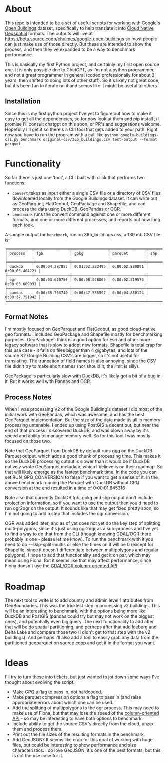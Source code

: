# About

This repo is intended to be a set of useful scripts for working with Google's [Open Buildings](https://sites.research.google/open-buildings/)
dataset, specifically to help translate it into [Cloud Native Geospatial](https://cloudnativegeo.org) formats. The outputs will live
at https://beta.source.coop/cholmes/google-open-buildings so most people can just make use of those directly. But these are intended to
show the process, and then they've expanded to be a way to benchmark performance.

This is basically my first Python project, and certainly my first open source one. It is only possible due to ChatGPT, as I'm not a python
programmer, and not a great programmer in general (coded professionally for about 2 years, then shifted to doing lots of other stuff). So
it's likely not great code, but it's been fun to iterate on it and seems like it might be useful to others. 

## Installation

Since this is my first python project I've yet to figure out how to make it easy to get all the dependencies, so for now look at them and pip install ;) I promise I'll consult chatgpt on this soon, or PR's and suggestions welcome. Hopefully I'll get it so there's a CLI tool that gets added to your path. Right now you have to run the program with a call like `python google-buildings-cli.py benchmark original-csv/36b_buildings.csv test-output --format parquet`

# Functionality

So far there is just one 'tool', a CLI built with click that performs two functions:

* `convert` takes as input either a single CSV file or a directory of CSV files, downloaded locally from the Google Buildings dataset. It can write out as GeoParquet, FlatGeobuf, GeoPackage and Shapefile, and can process the data using DuckDB, GeoPandas or OGR. 
* `benchmark` runs the convert command against one or more different formats, and one or more different processes, and reports out how long each took.

A sample output for `benchmark`, run on 36b_buildings.csv, a 130 mb CSV file is:

```
╒═══════════╤════════════════╤════════════════╤════════════════╤════════════════╕
│ process   │ fgb            │ gpkg           │ parquet        │ shp            │
╞═══════════╪════════════════╪════════════════╪════════════════╪════════════════╡
│ duckdb    │ 0:00:04.287083 │ 0:01:52.222495 │ 0:00:02.880891 │ 0:00:05.404221 │
├───────────┼────────────────┼────────────────┼────────────────┼────────────────┤
│ ogr       │ 0:00:03.620750 │ 0:00:08.528865 │ 0:00:02.319576 │ 0:00:03.609031 │
├───────────┼────────────────┼────────────────┼────────────────┼────────────────┤
│ pandas    │ 0:00:35.763740 │ 0:00:47.535597 │ 0:00:04.880124 │ 0:00:37.751942 │
╘═══════════╧════════════════╧════════════════╧════════════════╧════════════════╛
```

## Format Notes

I'm mostly focused on GeoParquet and FlatGeobuf, as good cloud-native geo formats. I included GeoPackage and Shapefile mostly for benchmarking purposes. GeoPackage I think is a good option for Esri and other more legacy software that is slow to adopt new formats. Shapefile is total crap for this use case - it fails on files bigger than 4 gigabytes, and lots of the source S2 Google Building CSV's are bigger, so it's not useful for translating. The truncation of field names is also annoying, since the CSV file didn't try to make short names (nor should it, the limit is silly).

GeoPackage is particularly slow with DuckDB, it's likely got a bit of a bug in it. But it works well with Pandas and OGR. 

## Process Notes

When I was processing V2 of the Google Building's dataset I did most of the initial work with GeoPandas, which was awesome, and has the best GeoParquet implementation. But the size of the data made its all in memory processing untenable. I ended up using PostGIS a decent but, but near the end of that process I discovered DuckDB, and was blown away by it's speed and ability to manage memory well. So for this tool I was mostly focused on those two.

Note that GeoParquet from DuckDB by default runs [gpq](https://github.com/planetlabs/gpq) on the DuckDB Parquet output, which adds a good chunk of processing time. This makes it so the DuckDB processing output is slower than it would be if DuckDB natively wrote GeoParquet metadata, which I believe is on their roadmap. So that will likely emerge as the fastest benchmark time. In the code you can set RUN_GPQ_CONVERSION to false if you want to get a sense of it. In the above benchmark running the Parquet with DuckDB without GPQ conversion at the end resulted in a time of 0:00:01.845316

Note also that currently DuckDB fgb, gpkg and shp output don't include projection information, so if you want to use the output then you'd need to run ogr2ogr on the output. It sounds like that may get fixed pretty soon, so I'm not going to add a step that includes the ogr conversion.

OGR was added later, and as of yet does not yet do the key step of splitting multi-polygons, since it's just using ogr2ogr as a sub-process and I've yet to find a way to do that from the CLI (though knowing GDAL/OGR there probably is one - please let me know). To run the benchmark with it you need to do --skip-split-multis or else the times on it will be 0 (except for Shapefile, since it doesn't differentiate between multipolygons and regular polygons). I hope to add that functionality and get it on par, which may mean using Fiona. But it seems like that may affect performance, since Fiona doesn't use the [GDAL/OGR column-oriented API](https://gdal.org/development/rfc/rfc86_column_oriented_api.html).

# Roadmap

The next tool to write is to add country and admin level 1 attributes from GeoBoundaries. This was the trickiest step in processing v2 buildings.
This will be an interesting to benchmark, with the options being more like DuckDB and PostGIS (pandas could try but may not work on the biggest ones), and potentially even big query. The next functionality to add after that will be do spatial partitioning, and perhaps after that add Iceberg and Delta Lake and compare those two (I didn't get to that step with the v2 buildings). And perhaps I'll also add a tool to easily grab any data from the partitioned geoparquet on source.coop and get it in the format you want.

# Ideas

I'll try to turn these into tickets, but just wanted to jot down some ways I've thought about evolving the script.

* Make GPQ a flag to pass in, not hardcoded.
* Make parquet compression options a flag to pass in (and raise appropriate errors about which one can be used.
* Add the splitting of multipolygons to the ogr process. This may need to make use of Fiona, but that may lose the speed of the [column-oriented API](https://gdal.org/development/rfc/rfc86_column_oriented_api.html) - so may be interesting to have both options to benchmark.
* Include ability to get the source CSV's directly from the cloud, unzip them and process them.
* Print out the file sizes of the resulting formats in the benchmark.
* Add GeoJSON? It seems like crap for this goal of working with huge files, but could be interesting to show performance and size characteristics. I do love GeoJSON, it's one of the best formats, but this is not the use case for it.
